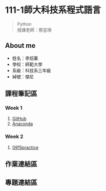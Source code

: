 # 111-1師大科技系程式語言 

> Python <br>
> 授課老師：蔡芸琤

## About me 
 * 姓名：李招蓁
 * 學校：師範大學
 * 系級：科技系三年級
 * 綽號：傑尼
## 課程筆記區
### Week 1
1. [GitHub](https://github.com/) <br>
2. [Anaconda](https://www.anaconda.com/products/distribution)
### Week 2 
1.  [0915practice](https://github.com/janliex/PL/blob/main/practice1.ipynb)
## 作業連結區
## 專題連結區
